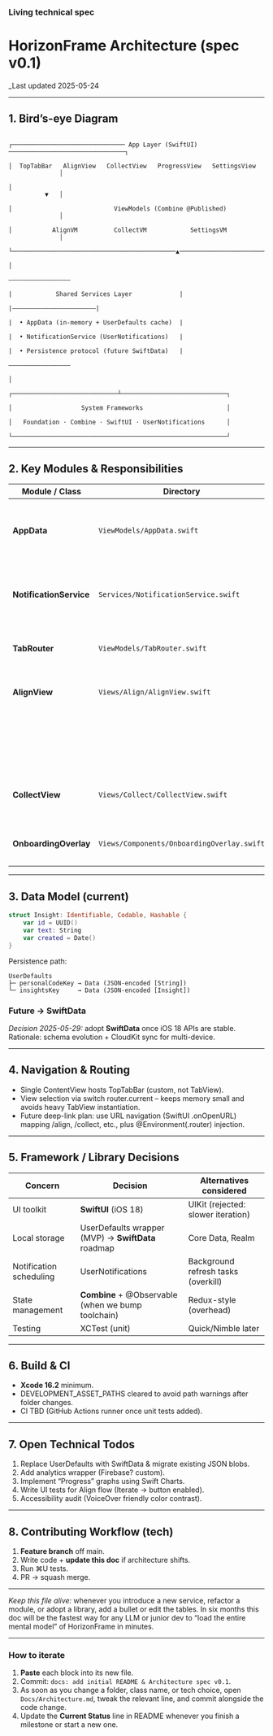 ### Living technical spec

# HorizonFrame Architecture (spec v0.1)

_Last updated 2025-05-24

---

## 1. Bird’s-eye Diagram
```

┌─────────────────────────────── App Layer (SwiftUI) ────────────────────────────────┐

│  TopTabBar   AlignView   CollectView   ProgressView   SettingsView                │

│                                                                               ▼   │

│                            ViewModels (Combine @Published)                        │

│           AlignVM          CollectVM            SettingsVM                         │

└─────────────────────────────────────────────▲──────────────────────────────────────┘

│

———————————————––

|            Shared Services Layer             |

|–––––––––––––––––––––––|

|  • AppData (in-memory + UserDefaults cache)  |

|  • NotificationService (UserNotifications)   |

|  • Persistence protocol (future SwiftData)   |

———————————————––

│

┌─────────────────────────────┴─────────────────────────────┐

│                   System Frameworks                       │

│   Foundation · Combine · SwiftUI · UserNotifications      │

└───────────────────────────────────────────────────────────┘

````
---

## 2. Key Modules & Responsibilities

| Module / Class          | Directory                                  | Responsibility                                                                                                                          |
| ----------------------- | ------------------------------------------ | --------------------------------------------------------------------------------------------------------------------------------------- |
| **AppData**             | `ViewModels/AppData.swift`                 | Stores `personalCode:[String]` & `insights:[Insight]`, syncs with `UserDefaults`; schedules notifications when insights change.         |
| **NotificationService** | `Services/NotificationService.swift`       | One-shot wrapper around `UNUserNotificationCenter`. Requests permission on first launch; schedules N evenly-spaced daily notifications. |
| **TabRouter**           | `ViewModels/TabRouter.swift`               | Simple state object controlling which top tab is active using `@Published current: Tab`.                                                |
| **AlignView**           | `Views/Align/AlignView.swift`              | Morning flow: iterates through `personalCode`, animates color change & progress button.                                                 |
|                         |                                            |  • AlignEditSheet _(new view)_ – modal sheet triggered by the tools-menu button in AlignView to edit personalCode.                      |
| **CollectView**         | `Views/Collect/CollectView.swift`          | CRUD for `personalCode` lines and `Insight` entries; pushes new tasks to Todoist via Obsidian plugin (out-of-app).                      |
| **OnboardingOverlay**   | `Views/Components/OnboardingOverlay.swift` | Translucent walkthrough overlay shown once per feature, state stored in `UserDefaults`.                                                 |

---

## 3. Data Model (current)

```swift
struct Insight: Identifiable, Codable, Hashable {
    var id = UUID()
    var text: String
    var created = Date()
}
````

Persistence path:

```
UserDefaults
├─ personalCodeKey → Data (JSON-encoded [String])
└─ insightsKey     → Data (JSON-encoded [Insight])
```

### **Future → SwiftData**
_Decision 2025-05-29:_ adopt **SwiftData** once iOS 18 APIs are stable.
Rationale: schema evolution + CloudKit sync for multi-device.

---

## **4. Navigation & Routing**

- Single ContentView hosts TopTabBar (custom, not TabView).
- View selection via switch router.current – keeps memory small and avoids heavy TabView instantiation.
- Future deep-link plan: use URL navigation (SwiftUI .onOpenURL) mapping /align, /collect, etc., plus @Environment(\.router) injection.
---

## **5. Framework / Library Decisions**

|**Concern**|**Decision**|**Alternatives considered**|
|---|---|---|
|UI toolkit|**SwiftUI** (iOS 18)|UIKit (rejected: slower iteration)|
|Local storage|UserDefaults wrapper (MVP) → **SwiftData** roadmap|Core Data, Realm|
|Notification scheduling|UserNotifications|Background refresh tasks (overkill)|
|State management|**Combine** + @Observable (when we bump toolchain)|Redux-style (overhead)|
|Testing|XCTest (unit)|Quick/Nimble later|

---

## **6. Build & CI**
- **Xcode 16.2** minimum.
- DEVELOPMENT_ASSET_PATHS cleared to avoid path warnings after folder changes.
- CI TBD (GitHub Actions runner once unit tests added).
---
## **7. Open Technical Todos**

1. Replace UserDefaults with SwiftData & migrate existing JSON blobs.
2. Add analytics wrapper (Firebase? custom).
3. Implement “Progress” graphs using Swift Charts.
4. Write UI tests for Align flow (Iterate → button enabled).
5. Accessibility audit (VoiceOver friendly color contrast).
---
## **8. Contributing Workflow (tech)**
1. **Feature branch** off main.
2. Write code + **update this doc** if architecture shifts.
3. Run ⌘U tests.
4. PR → squash merge.

---

_Keep this file alive:_ whenever you introduce a new service, refactor a module, or adopt a library, add a bullet or edit the tables. In six months this doc will be the fastest way for any LLM or junior dev to “load the entire mental model” of HorizonFrame in minutes.

---

### How to iterate

1. **Paste** each block into its new file.  
2. Commit: `docs: add initial README & Architecture spec v0.1`.  
3. As soon as you change a folder, class name, or tech choice, open `Docs/Architecture.md`, tweak the relevant line, and commit alongside the code change.  
4. Update the **Current Status** line in README whenever you finish a milestone or start a new one.
